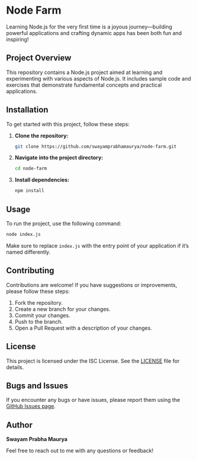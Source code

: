 # Node Farm

Learning Node.js for the very first time is a joyous journey—building powerful applications and crafting dynamic apps has been both fun and inspiring!

## Project Overview

This repository contains a Node.js project aimed at learning and experimenting with various aspects of Node.js. It includes sample code and exercises that demonstrate fundamental concepts and practical applications.

## Installation

To get started with this project, follow these steps:

1. **Clone the repository:**

   ```sh
   git clone https://github.com/swayamprabhamaurya/node-farm.git
   ```

2. **Navigate into the project directory:**

   ```sh
   cd node-farm
   ```

3. **Install dependencies:**

   ```sh
   npm install
   ```

## Usage

To run the project, use the following command:

```sh
node index.js
```

Make sure to replace `index.js` with the entry point of your application if it’s named differently.

## Contributing

Contributions are welcome! If you have suggestions or improvements, please follow these steps:

1. Fork the repository.
2. Create a new branch for your changes.
3. Commit your changes.
4. Push to the branch.
5. Open a Pull Request with a description of your changes.

## License

This project is licensed under the ISC License. See the [LICENSE](LICENSE) file for details.

## Bugs and Issues

If you encounter any bugs or have issues, please report them using the [GitHub Issues page](https://github.com/swayamprabhamaurya/node-farm/issues).

## Author

**Swayam Prabha Maurya**

Feel free to reach out to me with any questions or feedback!
